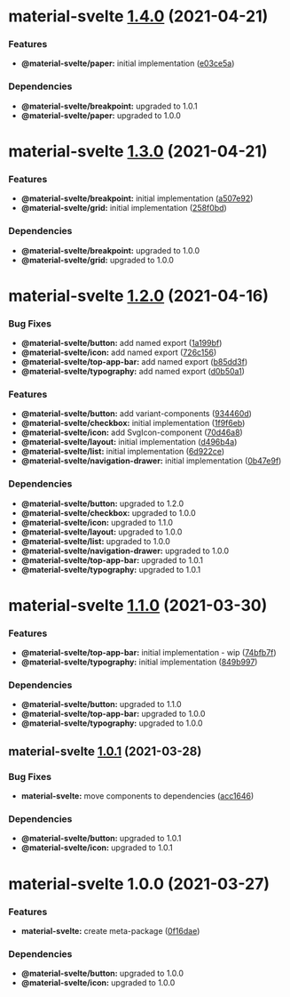 # material-svelte [1.4.0](https://github.com/material-svelte/material-svelte/compare/material-svelte@1.3.0...material-svelte@1.4.0) (2021-04-21)


### Features

* **@material-svelte/paper:** initial implementation ([e03ce5a](https://github.com/material-svelte/material-svelte/commit/e03ce5a2cb7ed6c947123db1e9bab8beb0b9cc07))





### Dependencies

* **@material-svelte/breakpoint:** upgraded to 1.0.1
* **@material-svelte/paper:** upgraded to 1.0.0

# material-svelte [1.3.0](https://github.com/material-svelte/material-svelte/compare/material-svelte@1.2.0...material-svelte@1.3.0) (2021-04-21)


### Features

* **@material-svelte/breakpoint:** initial implementation ([a507e92](https://github.com/material-svelte/material-svelte/commit/a507e92d1504d83d476c2538356ba4a6b119ad0a))
* **@material-svelte/grid:** initial implementation ([258f0bd](https://github.com/material-svelte/material-svelte/commit/258f0bdc72586765fd7a1bc90c543be08def144c))





### Dependencies

* **@material-svelte/breakpoint:** upgraded to 1.0.0
* **@material-svelte/grid:** upgraded to 1.0.0

# material-svelte [1.2.0](https://github.com/material-svelte/material-svelte/compare/material-svelte@1.1.0...material-svelte@1.2.0) (2021-04-16)


### Bug Fixes

* **@material-svelte/button:** add named export ([1a199bf](https://github.com/material-svelte/material-svelte/commit/1a199bf6e170978dedff211e4c0d6ada12ca075c))
* **@material-svelte/icon:** add named export ([726c156](https://github.com/material-svelte/material-svelte/commit/726c156c9ce611e18c93a501d4269cf5e07d202f))
* **@material-svelte/top-app-bar:** add named export ([b85dd3f](https://github.com/material-svelte/material-svelte/commit/b85dd3f7291bad6e5e84fe2fd034a2d49e683d42))
* **@material-svelte/typography:** add named export ([d0b50a1](https://github.com/material-svelte/material-svelte/commit/d0b50a10b2e7ee895456c701d86ab0fed7ce23da))


### Features

* **@material-svelte/button:** add variant-components ([934460d](https://github.com/material-svelte/material-svelte/commit/934460de324cfdc36923be5e62a6cb6de6c44aea))
* **@material-svelte/checkbox:** initial implementation ([1f9f6eb](https://github.com/material-svelte/material-svelte/commit/1f9f6eb271a33d19b2336a93af0b8235dbbf9c1f))
* **@material-svelte/icon:** add SvgIcon-component ([70d46a8](https://github.com/material-svelte/material-svelte/commit/70d46a82473089322ca9619bea09b0b68ad9db31))
* **@material-svelte/layout:** initial implementation ([d496b4a](https://github.com/material-svelte/material-svelte/commit/d496b4a7d955b8add7ab8ed31eafa9a1555d1e7b))
* **@material-svelte/list:** initial implementation ([6d922ce](https://github.com/material-svelte/material-svelte/commit/6d922ce4aa8e678a3882a29f9a4b4c85683a8cba))
* **@material-svelte/navigation-drawer:** initial implementation ([0b47e9f](https://github.com/material-svelte/material-svelte/commit/0b47e9f7c26f999ad53ca0e814e9fa8947b56a9c))





### Dependencies

* **@material-svelte/button:** upgraded to 1.2.0
* **@material-svelte/checkbox:** upgraded to 1.0.0
* **@material-svelte/icon:** upgraded to 1.1.0
* **@material-svelte/layout:** upgraded to 1.0.0
* **@material-svelte/list:** upgraded to 1.0.0
* **@material-svelte/navigation-drawer:** upgraded to 1.0.0
* **@material-svelte/top-app-bar:** upgraded to 1.0.1
* **@material-svelte/typography:** upgraded to 1.0.1

# material-svelte [1.1.0](https://github.com/material-svelte/material-svelte/compare/material-svelte@1.0.1...material-svelte@1.1.0) (2021-03-30)


### Features

* **@material-svelte/top-app-bar:** initial implementation - wip ([74bfb7f](https://github.com/material-svelte/material-svelte/commit/74bfb7f1b0bea469e9a8267e28731123116fc181))
* **@material-svelte/typography:** initial implementation ([849b997](https://github.com/material-svelte/material-svelte/commit/849b997babab2c9548ca4de1715cf79844669818))





### Dependencies

* **@material-svelte/button:** upgraded to 1.1.0
* **@material-svelte/top-app-bar:** upgraded to 1.0.0
* **@material-svelte/typography:** upgraded to 1.0.0

## material-svelte [1.0.1](https://github.com/material-svelte/material-svelte/compare/material-svelte@1.0.0...material-svelte@1.0.1) (2021-03-28)


### Bug Fixes

* **material-svelte:** move components to dependencies ([acc1646](https://github.com/material-svelte/material-svelte/commit/acc1646d55416981459fc431cd0b375f5a261a74))





### Dependencies

* **@material-svelte/button:** upgraded to 1.0.1
* **@material-svelte/icon:** upgraded to 1.0.1

# material-svelte 1.0.0 (2021-03-27)


### Features

* **material-svelte:** create meta-package ([0f16dae](https://github.com/material-svelte/material-svelte/commit/0f16daed246c484185835bb28abe26a0afd23a9a))





### Dependencies

* **@material-svelte/button:** upgraded to 1.0.0
* **@material-svelte/icon:** upgraded to 1.0.0
